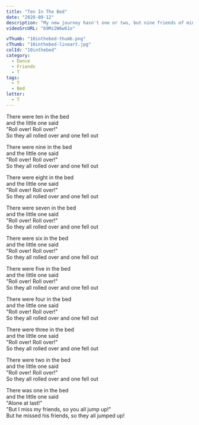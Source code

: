 ```yaml
---
title: "Ten In The Bed"
date: "2020-09-12"
description: "My new journey hasn't one or two, but nine friends of mine, dancing and singing on the bed! Will you join us?"
videoSrcURL: "b9Mz2W6w61o"

vThumb: "10inthebed-thumb.png"
cThumb: "10inthebed-lineart.jpg"
colId: "10inthebed"
category:
  - Dance
  - Friends
  - T
tags:
  - T
  - Bed
letter:
  - T
---
```


<p>
There were ten in the bed<br />
and the little one said<br />
"Roll over! Roll over!"<br />
So they all rolled over and one fell out </p>
<p>
There were nine in the bed<br />
and  the little one said<br />
"Roll over! Roll over!"<br />
So they all rolled over and one fell out</p>
<p>
There were eight in the bed<br />
and  the little one said<br />
"Roll over! Roll over!"<br />
So they all rolled over and one fell out</p>
<p>
There were seven in the bed<br />
and  the little one said<br />
"Roll over! Roll over!"<br />
So they all rolled over and one fell out</p>
<p>
There were six in the bed<br />
and  the little one said<br />
"Roll over! Roll over!"<br />
So they all rolled over and one fell out</p>
<p>
There were five in the bed<br />
and  the little one said<br />
"Roll over! Roll over!"<br />
So they all rolled over and one fell out</p>
 <p>
There were four in the bed<br />
and  the little one said<br />
"Roll over! Roll over!"<br />
So they all rolled over and one fell out</p>
<p>
There were three in the bed<br />
and  the little one said<br />
"Roll over! Roll over!"<br />
So they all rolled over and one fell out</p>
<p>
There were two in the bed<br />
and  the little one said<br />
"Roll over! Roll over!"<br />
So they all rolled over and one fell out</p>
 <p>
There was one in the bed<br />
and  the little one said<br />
"Alone at last!"<br />
"But I miss my friends, so you all jump up!"<br />
But he missed his friends, so they all jumped up!</p>
